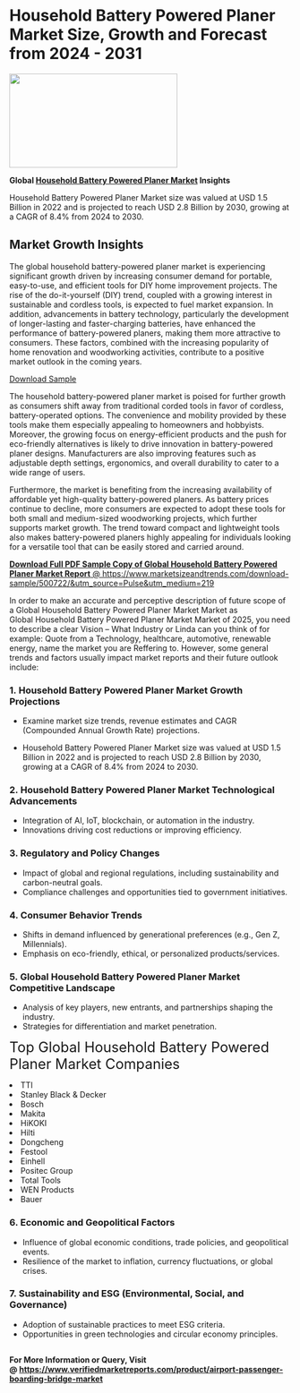 <H1>Household Battery Powered Planer Market Size, Growth and Forecast from 2024 - 2031</H1><img class="aligncenter size-medium wp-image-584254" src="https://thirdeyenews.in/wp-content/uploads/2024/09/Global-Market-Research-300x168.jpeg" alt="" width="300" height="168" /><p><strong>Global&nbsp;<a href="https://www.marketsizeandtrends.com/download-sample/500722/&amp;utm_source=Pulse&amp;utm_medium=219">Household Battery Powered Planer Market</a> Insights</strong></p><p>Household Battery Powered Planer Market size was valued at USD 1.5 Billion in 2022 and is projected to reach USD 2.8 Billion by 2030, growing at a CAGR of 8.4% from 2024 to 2030.</p><p><h2>Market Growth Insights</h2> <p>The global household battery-powered planer market is experiencing significant growth driven by increasing consumer demand for portable, easy-to-use, and efficient tools for DIY home improvement projects. The rise of the do-it-yourself (DIY) trend, coupled with a growing interest in sustainable and cordless tools, is expected to fuel market expansion. In addition, advancements in battery technology, particularly the development of longer-lasting and faster-charging batteries, have enhanced the performance of battery-powered planers, making them more attractive to consumers. These factors, combined with the increasing popularity of home renovation and woodworking activities, contribute to a positive market outlook in the coming years.</p> <p><a href="#">Download Sample</a></p> <p>The household battery-powered planer market is poised for further growth as consumers shift away from traditional corded tools in favor of cordless, battery-operated options. The convenience and mobility provided by these tools make them especially appealing to homeowners and hobbyists. Moreover, the growing focus on energy-efficient products and the push for eco-friendly alternatives is likely to drive innovation in battery-powered planer designs. Manufacturers are also improving features such as adjustable depth settings, ergonomics, and overall durability to cater to a wide range of users.</p> <p>Furthermore, the market is benefiting from the increasing availability of affordable yet high-quality battery-powered planers. As battery prices continue to decline, more consumers are expected to adopt these tools for both small and medium-sized woodworking projects, which further supports market growth. The trend toward compact and lightweight tools also makes battery-powered planers highly appealing for individuals looking for a versatile tool that can be easily stored and carried around.</p> <p><a href="#"></p><p><span class=""><strong>Download Full PDF Sample Copy of Global Household Battery Powered Planer Market Report</strong> @ <a href="https://www.marketsizeandtrends.com/download-sample/500722/&amp;utm_source=Pulse&amp;utm_medium=219" target="_blank">https://www.marketsizeandtrends.com/download-sample/500722/&amp;utm_source=Pulse&amp;utm_medium=219</a></span></p><p>In order to make an accurate and perceptive description of future scope of a Global&nbsp;Household Battery Powered Planer Market Market as Global&nbsp;Household Battery Powered Planer Market Market of 2025, you need to describe a clear Vision &ndash; What Industry or Linda can you think of for example: Quote from a Technology, healthcare, automotive, renewable energy, name the market you are Reffering to. However, some general trends and factors usually impact market reports and their future outlook include:</p><h3>1.&nbsp;<strong>Household Battery Powered Planer Market Growth Projections</strong></h3><ul><li>Examine market size trends, revenue estimates and CAGR (Compounded Annual Growth Rate) projections.</li><li><p>Household Battery Powered Planer Market size was valued at USD 1.5 Billion in 2022 and is projected to reach USD 2.8 Billion by 2030, growing at a CAGR of 8.4% from 2024 to 2030.</p></li></ul><h3>2.&nbsp;<strong>Household Battery Powered Planer Market Technological Advancements</strong></h3><ul><li>Integration of AI, IoT, blockchain, or automation in the industry.</li><li>Innovations driving cost reductions or improving efficiency.</li></ul><h3>3.&nbsp;<strong>Regulatory and Policy Changes</strong></h3><ul><li>Impact of global and regional regulations, including sustainability and carbon-neutral goals.</li><li>Compliance challenges and opportunities tied to government initiatives.</li></ul><h3>4.&nbsp;<strong>Consumer Behavior Trends</strong></h3><ul><li>Shifts in demand influenced by generational preferences (e.g., Gen Z, Millennials).</li><li>Emphasis on eco-friendly, ethical, or personalized products/services.</li></ul><h3>5.&nbsp;<strong>Global Household Battery Powered Planer Market Competitive Landscape</strong></h3><ul><li>Analysis of key players, new entrants, and partnerships shaping the industry.</li><li>Strategies for differentiation and market penetration.</li></ul><p data-pm-slice="1 1 []"><span style="color: inherit; font-family: inherit; font-size: 25px;">Top Global Household Battery Powered Planer Market Companies</span></p><div class="" data-test-id=""><p><li>TTI</li><li> Stanley Black & Decker</li><li> Bosch</li><li> Makita</li><li> HiKOKI</li><li> Hilti</li><li> Dongcheng</li><li> Festool</li><li> Einhell</li><li> Positec Group</li><li> Total Tools</li><li> WEN Products</li><li> Bauer</li></p></div><h3>6.&nbsp;<strong>Economic and Geopolitical Factors</strong></h3><ul><li>Influence of global economic conditions, trade policies, and geopolitical events.</li><li>Resilience of the market to inflation, currency fluctuations, or global crises.</li></ul><h3>7.&nbsp;<strong>Sustainability and ESG (Environmental, Social, and Governance)</strong></h3><ul><li>Adoption of sustainable practices to meet ESG criteria.</li><li>Opportunities in green technologies and circular economy principles.</li></ul><h2><strong style="font-size: 14px;">For More Information or Query, Visit @&nbsp;</strong><a style="background-color: #ffffff; font-size: 14px;" href="https://www.marketsizeandtrends.com/report/household-battery-powered-planer-market/" target="_blank">https://www.verifiedmarketreports.com/product/airport-passenger-boarding-bridge-market</a></h2>

